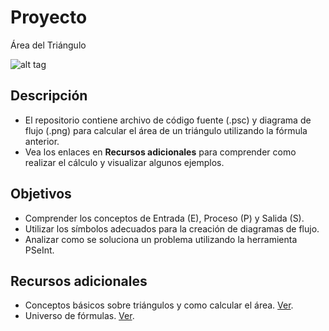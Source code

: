 # Proyecto
Área del Triángulo

![alt tag](http://1.bp.blogspot.com/-jH62SvoEd8Q/VjDWfHbnysI/AAAAAAAAAKc/ZgchRD1XAL0/s1600/triangulo.png)

## Descripción
- El repositorio contiene archivo de código fuente (.psc) y diagrama de flujo (.png) para calcular el área de un triángulo utilizando la fórmula anterior.
- Vea los enlaces en **Recursos adicionales** para comprender como realizar el cálculo y visualizar algunos ejemplos.

## Objetivos
- Comprender los conceptos de Entrada (E), Proceso (P) y Salida (S).
- Utilizar los símbolos adecuados para la creación de diagramas de flujo.
- Analizar como se soluciona un problema utilizando la herramienta PSeInt.

## Recursos adicionales
- Conceptos básicos sobre triángulos y como calcular el área. [Ver](http://www.ditutor.com/geometria/area_triangulo.html).
- Universo de fórmulas. [Ver](http://www.universoformulas.com/matematicas/geometria/area-triangulo/).
